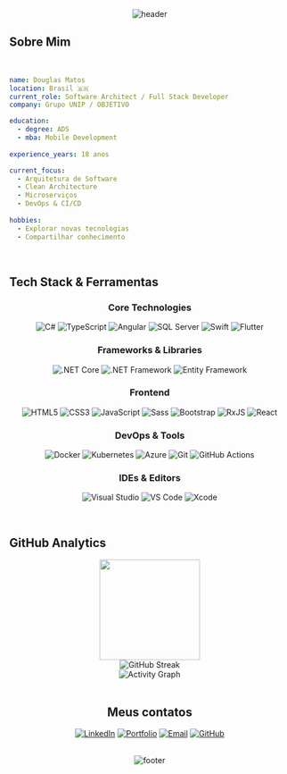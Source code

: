 <div align="center">
  
  <!-- Banner animado -->
  <img src="https://capsule-render.vercel.app/api?type=waving&color=gradient&customColorList=24,27,31,36,41&height=200&section=header&text=Douglas%20Matos&fontSize=90&animation=fadeIn&fontAlignY=38&fontColor=58a6ff&desc=Full%20Stack%20Developer%20|%20.NET%20|%20Angular&descAlignY=60&descAlign=62&descColor=8b949e" alt="header" />
  

  <!-- Typing animation -->
  <!-- <img src="https://readme-typing-svg.herokuapp.com?font=Fira+Code&size=22&pause=1000&color=58a6ff&center=true&vCenter=true&width=600&lines=Desenvolvedor+Full+Stack;" alt="Typing SVG" /> -->
  
</div>

<!-- Sobre Mim -->
## Sobre Mim


<br/>

```yaml
name: Douglas Matos
location: Brasil 🇧🇷
current_role: Software Architect / Full Stack Developer 
company: Grupo UNIP / OBJETIVO

education:
  - degree: ADS
  - mba: Mobile Development 
    
experience_years: 18 anos

current_focus:
  - Arquitetura de Software
  - Clean Architecture
  - Microserviços
  - DevOps & CI/CD
  
hobbies:
  - Explorar novas tecnologias
  - Compartilhar conhecimento
```

<br clear="both">

<!-- Tech Stack -->
## Tech Stack & Ferramentas

<div align="center">

### Core Technologies
![C#](https://img.shields.io/badge/C%23-239120?style=for-the-badge&logo=csharp&logoColor=white)
![TypeScript](https://img.shields.io/badge/TypeScript-007ACC?style=for-the-badge&logo=typescript&logoColor=white)
![Angular](https://img.shields.io/badge/Angular-DD0031?style=for-the-badge&logo=angular&logoColor=white)
![SQL Server](https://img.shields.io/badge/SQL_Server-CC2927?style=for-the-badge&logo=microsoft-sql-server&logoColor=white)
![Swift](https://img.shields.io/badge/Swift-FA7343?style=for-the-badge&logo=swift&logoColor=white)
![Flutter](https://img.shields.io/badge/Flutter-02569B?style=for-the-badge&logo=flutter&logoColor=white)

### Frameworks & Libraries
![.NET Core](https://img.shields.io/badge/.NET_Core-512BD4?style=flat-square&logo=.net&logoColor=white)
![.NET Framework](https://img.shields.io/badge/.NET_Framework-512BD4?style=flat-square&logo=.net&logoColor=white)
![Entity Framework](https://img.shields.io/badge/Entity_Framework-512BD4?style=flat-square&logo=.net&logoColor=white)


### Frontend
![HTML5](https://img.shields.io/badge/HTML5-E34C26?style=flat-square&logo=html5&logoColor=white)
![CSS3](https://img.shields.io/badge/CSS3-1572B6?style=flat-square&logo=css3&logoColor=white)
![JavaScript](https://img.shields.io/badge/JavaScript-F7DF1E?style=flat-square&logo=javascript&logoColor=black)
![Sass](https://img.shields.io/badge/Sass-CC6699?style=flat-square&logo=sass&logoColor=white)
![Bootstrap](https://img.shields.io/badge/Bootstrap-563D7C?style=flat-square&logo=bootstrap&logoColor=white)
![RxJS](https://img.shields.io/badge/RxJS-B7178C?style=flat-square&logo=reactivex&logoColor=white)
![React](https://img.shields.io/badge/React-20232A?style=flat-square&logo=react&logoColor=61DAFB)

### DevOps & Tools
![Docker](https://img.shields.io/badge/Docker-2496ED?style=flat-square&logo=docker&logoColor=white)
![Kubernetes](https://img.shields.io/badge/Kubernetes-326CE5?style=flat-square&logo=kubernetes&logoColor=white)
![Azure](https://img.shields.io/badge/Azure-0078D4?style=flat-square&logo=microsoft-azure&logoColor=white)
![Git](https://img.shields.io/badge/Git-F05032?style=flat-square&logo=git&logoColor=white)
![GitHub Actions](https://img.shields.io/badge/GitHub_Actions-2088FF?style=flat-square&logo=github-actions&logoColor=white)

### IDEs & Editors
![Visual Studio](https://img.shields.io/badge/Visual_Studio-5C2D91?style=flat-square&logo=visual-studio&logoColor=white)
![VS Code](https://img.shields.io/badge/VS_Code-007ACC?style=flat-square&logo=visual-studio-code&logoColor=white)
![Xcode](https://img.shields.io/badge/Xcode-1575F9?style=flat-square&logo=xcode&logoColor=white)

</div>

<br/>

<!-- GitHub Stats -->
## GitHub Analytics

<div align="center">
  <img height="180em" src="https://github-readme-stats.vercel.app/api?username=dougmatos&show_icons=true&theme=github_dark&include_all_commits=true&count_private=true&hide_border=true&bg_color=0d1117"/>


<div align="center">
  <img src="https://github-readme-streak-stats.herokuapp.com/?user=dougmatos&theme=github-dark-blue&hide_border=true&background=0d1117" alt="GitHub Streak" />
</div>

<!-- Activity Graph -->
<div align="center">
  <img src="https://github-readme-activity-graph.vercel.app/graph?username=dougmatos&theme=github-compact&hide_border=true&bg_color=0d1117&color=58a6ff&line=58a6ff&point=58a6ff" alt="Activity Graph" />
</div>

<br/>


<!-- Contact -->
## Meus contatos

<div align="center">
  
[![LinkedIn](https://img.shields.io/badge/LinkedIn-0077B5?style=for-the-badge&logo=linkedin&logoColor=white)](https://www.linkedin.com/in/dougmatos)
[![Portfolio](https://img.shields.io/badge/Portfolio-FF5722?style=for-the-badge&logo=google-chrome&logoColor=white)](https://dougm.dev)
[![Email](https://img.shields.io/badge/Email-D14836?style=for-the-badge&logo=gmail&logoColor=white)](mailto:eu@dougm.dev)
[![GitHub](https://img.shields.io/badge/GitHub-100000?style=for-the-badge&logo=github&logoColor=white)](https://github.com/dougmatos)

</div>

<br/>

<!-- Footer -->
<div align="center">
  <img src="https://capsule-render.vercel.app/api?type=waving&color=gradient&customColorList=24,27,31,36,41&height=100&section=footer" alt="footer" />
</div>
